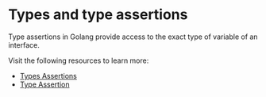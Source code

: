 # Types and type assertions

Type assertions in Golang provide access to the exact type of variable of an interface.

Visit the following resources to learn more:

- [Types Assertions ](https://go.dev/tour/methods/15)
- [Type Assertion](https://www.geeksforgeeks.org/type-assertions-in-golang/)
